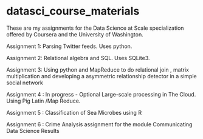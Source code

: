 datasci_course_materials
========================

These are my assignments for the Data Science at Scale specialization offered by Coursera and the University of Washington.

Assignment 1: Parsing Twitter feeds. Uses python.

Assignment 2: Relational algebra and SQL. Uses SQLite3.

Assignment 3: Using python and MapReduce to do relational join , matrix multiplication and developing a asymmetric relationship detector in a simple social network

Assignment 4 : In progress - Optional Large-scale processing in The Cloud. Using Pig Latin /Map Reduce. 

Assignment 5 : Classification of Sea Microbes using R

Assignment 6 : Crime Analysis assignment for the module Communicating Data Science Results 

